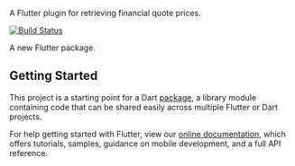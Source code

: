 A Flutter plugin for retrieving financial quote prices.

[![Build Status](https://travis-ci.org/ismaelJimenez/finance.svg?branch=master)](https://travis-ci.org/ismaelJimenez/finance)

A new Flutter package.

## Getting Started

This project is a starting point for a Dart
[package](https://flutter.dev/developing-packages/),
a library module containing code that can be shared easily across
multiple Flutter or Dart projects.

For help getting started with Flutter, view our 
[online documentation](https://flutter.dev/docs), which offers tutorials, 
samples, guidance on mobile development, and a full API reference.

